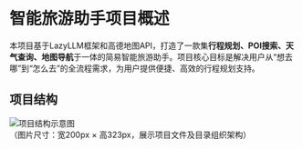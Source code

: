 # 智能旅游助手项目概述
本项目基于LazyLLM框架和高德地图API，打造了一款集**行程规划、POI搜索、天气查询、地图导航**于一体的简易智能旅游助手。项目核心目标是解决用户从“想去哪”到“怎么去”的全流程需求，为用户提供便捷、高效的行程规划支持。


## 项目结构
![项目结构示意图](https://github.com/user-attachments/assets/52587d02-b3a7-4172-95cc-93f0e773170a)  
（图片尺寸：宽200px × 高323px，展示项目文件及目录组织架构）
